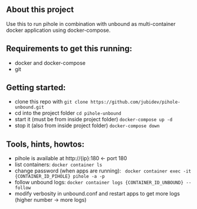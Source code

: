 ## About this project
Use this to run pihole in combination with unbound as multi-container docker application using docker-compose.

## Requirements to get this running:

* docker and docker-compose
* git

## Getting started:

* clone this repo with `git clone https://github.com/jubidev/pihole-unbound.git`
* cd into the project folder `cd pihole-unbound`
* start it (must be from inside project folder) `docker-compose up -d`
* stop it (also from inside project folder) `docker-compose down`

## Tools, hints, howtos:

* pihole is available at http://{ip}:180 <- port 180
* list containers: `docker container ls`
* change password (when apps are running): ` docker container exec -it {CONTAINER_ID_PIHOLE} pihole -a -p`
* follow unbound logs: `docker container logs {CONTAINER_ID_UNBOUND} --follow`
* modify verbosity in unbound.conf and restart apps to get more logs (higher number -> more logs)